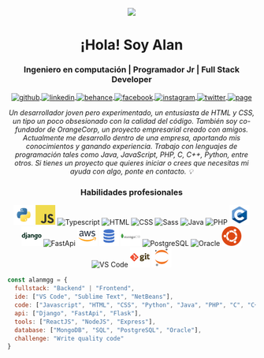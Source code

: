 <p align="center">
  <img src="https://raw.githubusercontent.com/alanmgg/readme/main/%40alanmgg._.banner.png" height="230"/>
</p>

<h1 align="center">¡Hola! Soy Alan</h1>
<h3 align="center">Ingeniero en computación | Programador Jr | Full Stack Developer</h3>

<p align="center">
  <a href="https://github.com/alanmgg" target="_blank">
    <img align="center" src="https://cdn.jsdelivr.net/npm/simple-icons@3.0.1/icons/github.svg" alt="github" height="30" width="40" />
  </a>
  <a href="https://www.linkedin.com/in/alanmgg/" target="_blank">
    <img align="center" src="https://cdn.jsdelivr.net/npm/simple-icons@3.0.1/icons/linkedin.svg" alt="linkedin" height="30" width="40" />
  </a>
  <a href="https://www.behance.net/alanmgg" target="_blank">
    <img align="center" src="https://cdn.jsdelivr.net/npm/simple-icons@3.0.1/icons/behance.svg" alt="behance" height="30" width="40" />
  </a>
  <a href="https://www.facebook.com/Alan.Bananas.0" target="_blank">
    <img align="center" src="https://cdn.jsdelivr.net/npm/simple-icons@3.0.1/icons/facebook.svg" alt="facebook" height="30" width="40" />
  </a>
  <a href="https://www.instagram.com/alanmg._/" target="_blank">
    <img align="center" src="https://cdn.jsdelivr.net/npm/simple-icons@3.0.1/icons/instagram.svg" alt="instagram" height="30" width="40" />
  </a>
  <a href="https://twitter.com/alanmgggg" target="_blank">
    <img align="center" src="https://cdn.jsdelivr.net/npm/simple-icons@3.0.1/icons/twitter.svg" alt="twitter" height="30" width="40" />
  </a>
  <a href="https://alanmg.vercel.app/" target="_blank">
    <img align="center" src="https://cdn.jsdelivr.net/npm/simple-icons@3.0.1/icons/react.svg" alt="page" height="30" width="40" />
  </a>
</p>

<p align="center">
  <em>
Un desarrollador joven pero experimentado, un entusiasta de HTML y CSS, un tipo un poco obsesionado con la calidad del código. También soy co-fundador de OrangeCorp, un proyecto empresarial creado con amigos. Actualmente me desarrollo dentro de una empresa, aportando mis conocimientos y ganando experiencia. Trabajo con lenguajes de programación tales como Java, JavaScript, PHP, C, C++, Python, entre otros. Si tienes un proyecto que quieres iniciar o crees que necesitas mi ayuda con algo, ponte en contacto. 💡
  </em>
</p>

<h3 align="center">Habilidades profesionales</h3>
<p align="center">
  <img title="Python" alt="Python" width="40px" src="https://raw.githubusercontent.com/github/explore/master/topics/python/python.png" />
  <img alt="JS" title="JavaScript" width="40px" src="https://raw.githubusercontent.com/github/explore/master/topics/javascript/javascript.png">
  <img alt="Typescript" title="Typescript" width="40px" src="https://upload.wikimedia.org/wikipedia/commons/4/4c/Typescript_logo_2020.svg">
  <img alt="HTML" title="HTML" width="40px" src="https://upload.wikimedia.org/wikipedia/commons/thumb/6/61/HTML5_logo_and_wordmark.svg/800px-HTML5_logo_and_wordmark.svg.png">
  <img alt="CSS" title="CSS" width="40px" src="https://cdn-icons-png.flaticon.com/512/919/919826.png">
  <img alt="Sass" title="Sass" width="40px" src="https://javadesde0.com/wp-content/uploads/sass-1.jpg">
  <img alt="Java" title="Java" width="40px" src="https://cdn-icons-png.flaticon.com/512/226/226777.png">
  <img alt="PHP" title="PHP" width="40px" src="https://cdn-icons-png.flaticon.com/512/919/919830.png">
  <img title="C" alt="C" width="40px" src="https://raw.githubusercontent.com/github/explore/master/topics/c/c.png">
  <img title="Django" alt="Django" width="40px" src="https://raw.githubusercontent.com/github/explore/master/topics/django/django.png">
  <img title="FastApi" alt="FastApi" width="40px" src="https://cdn.worldvectorlogo.com/logos/fastapi.svg">
  <img title="AWS" alt="AWS" width="40px" src="https://raw.githubusercontent.com/github/explore/main/topics/aws/aws.png">
  <img title="SQL" alt="SQL" width="40px" src="https://raw.githubusercontent.com/github/explore/master/topics/sql/sql.png">
  <img title="MongoDB" alt="MongoDB" width="40px" src="https://raw.githubusercontent.com/github/explore/master/topics/mongodb/mongodb.png">
  <img title="PostgreSQL" alt="PostgreSQL" width="40px" src="https://upload.wikimedia.org/wikipedia/commons/2/29/Postgresql_elephant.svg">
  <img title="Oracle" alt="Oracle" width="40px" src="https://www.fabriconsulting.com.mx/assets/images/d234566d9d-1-512x512.png">
  <img title="Ubuntu" alt="Ubuntu" width="40px" src="https://raw.githubusercontent.com/github/explore/master/topics/ubuntu/ubuntu.png">
  <img title="VS Code" alt="VS Code" width="40px" src="https://img.icons8.com/fluent/48/000000/visual-studio-code-2019.png">
  <img title="git" alt="git" width="40px" src="https://raw.githubusercontent.com/github/explore/master/topics/git/git.png">
  <img title="Jupyter Notebook" alt="Jupyter" width="40px" src="https://raw.githubusercontent.com/github/explore/master/topics/jupyter-notebook/jupyter-notebook.png">
</p>

```javascript
const alanmgg = {
  fullstack: "Backend" | "Frontend",
  ide: ["VS Code", "Sublime Text", "NetBeans"],
  code: ["Javascript", "HTML", "CSS", "Python", "Java", "PHP", "C", "C++"],
  api: ["Django", "FastApi", "Flask"],
  tools: ["ReactJS", "NodeJS", "Express"],
  database: ["MongoDB", "SQL", "PostgreSQL", "Oracle"],
  challenge: "Write quality code"
}
```
